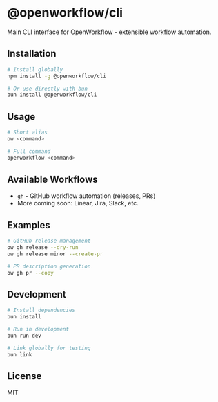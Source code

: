 # @openworkflow/cli

Main CLI interface for OpenWorkflow - extensible workflow automation.

## Installation

```bash
# Install globally
npm install -g @openworkflow/cli

# Or use directly with bun
bun install @openworkflow/cli
```

## Usage

```bash
# Short alias
ow <command>

# Full command
openworkflow <command>
```

## Available Workflows

- `gh` - GitHub workflow automation (releases, PRs)
- More coming soon: Linear, Jira, Slack, etc.

## Examples

```bash
# GitHub release management
ow gh release --dry-run
ow gh release minor --create-pr

# PR description generation
ow gh pr --copy
```

## Development

```bash
# Install dependencies
bun install

# Run in development
bun run dev

# Link globally for testing
bun link
```

## License

MIT
